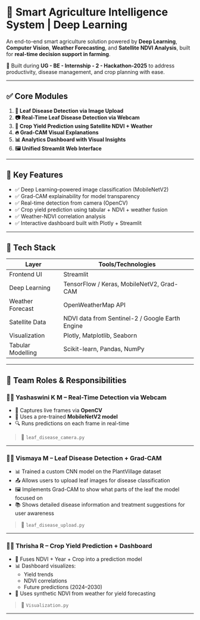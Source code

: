# 🌾 Smart Agriculture Intelligence System | Deep Learning

An end-to-end smart agriculture solution powered by **Deep Learning**, **Computer Vision**, **Weather Forecasting**, and **Satellite NDVI Analysis**, built for **real-time decision support in farming**.

🚀 Built during **UG - BE - Internship - 2 - Hackathon-2025** to address productivity, disease management, and crop planning with ease.

---

## ✅ Core Modules

1. **🍃 Leaf Disease Detection via Image Upload**
2. **📷 Real-Time Leaf Disease Detection via Webcam**
3. **🌱 Crop Yield Prediction using Satellite NDVI + Weather**
4. **🔥 Grad-CAM Visual Explanations**
5. **📊 Analytics Dashboard with Visual Insights**
6. **🖼️ Unified Streamlit Web Interface**

---

## 🧠 Key Features

- ✅ Deep Learning–powered image classification (MobileNetV2)
- ✅ Grad-CAM explainability for model transparency
- ✅ Real-time detection from camera (OpenCV)
- ✅ Crop yield prediction using tabular + NDVI + weather fusion
- ✅ Weather-NDVI correlation analysis
- ✅ Interactive dashboard built with Plotly + Streamlit

---

## 🧰 Tech Stack

| Layer              | Tools/Technologies                             |
|-------------------|-------------------------------------------------|
| Frontend UI        | Streamlit                                      |
| Deep Learning      | TensorFlow / Keras, MobileNetV2, Grad-CAM      |
| Weather Forecast   | OpenWeatherMap API                             |
| Satellite Data     | NDVI data from Sentinel-2 / Google Earth Engine|
| Visualization      | Plotly, Matplotlib, Seaborn                    |
| Tabular Modelling  | Scikit-learn, Pandas, NumPy                    |

---

## 👥 Team Roles & Responsibilities

### 👨‍💻 Yashaswini K M – **Real-Time Detection via Webcam**

- 🎥 Captures live frames via **OpenCV**
- 🧠 Uses a pre-trained **MobileNetV2 model**
- 🔍 Runs predictions on each frame in real-time

> 📁 `leaf_disease_camera.py`

---

### 👩‍💻 Vismaya M – **Leaf Disease Detection + Grad-CAM**

- 📊 Trained a custom CNN model on the PlantVillage dataset
- 📤 Allows users to upload leaf images for disease classification
- 🖼️ Implements Grad-CAM to show what parts of the leaf the model focused on
- 📚 Shows detailed disease information and treatment suggestions for user awareness

> 📁 `leaf_disease_upload.py`

---

### 👩‍💻 Thrisha R – **Crop Yield Prediction + Dashboard**

- 🔬 Fuses NDVI + Year + Crop into a prediction model
- 📊 Dashboard visualizes:
  - Yield trends
  - NDVI correlations
  - Future predictions (2024–2030)
- 🔮 Uses synthetic NDVI from weather for yield forecasting

> 📁 `Visualization.py`

---
